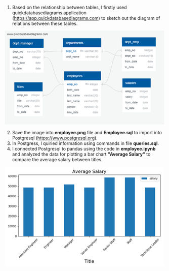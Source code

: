 1. Based on the relationship between tables, I firstly used quickdatabasediagrams application (https://app.quickdatabasediagrams.com) to sketch out the diagram of relations between these tables.

![](employee.png)

2. Save the image into __employee.png__ file and __Employee.sql__ to import into Postgresql (https://www.postgresql.org).
3. In Postgress, I quiried information using commands in file __queries.sql__.
4. I connected Postgresql to pandas using the code in **employee.ipynb** and analyzed the data for plotting a bar chart __"Average Salary"__ to compare the average salary between titles.

![](Average_salary.png)
